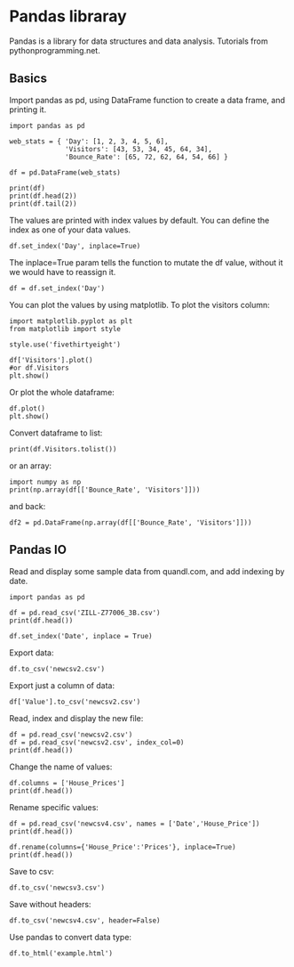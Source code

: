 # Pandas libraray
Pandas is a library for data structures and data analysis. Tutorials from pythonprogramming.net.
## Basics
Import pandas as pd, using DataFrame function to create a data frame, and printing it.
```
import pandas as pd

web_stats = { 'Day': [1, 2, 3, 4, 5, 6],
              'Visitors': [43, 53, 34, 45, 64, 34],
              'Bounce_Rate': [65, 72, 62, 64, 54, 66] }

df = pd.DataFrame(web_stats)

print(df)
print(df.head(2))
print(df.tail(2))
```
The values are printed with index values by default. You can define the index as one of your data values.

```
df.set_index('Day', inplace=True)
```

The inplace=True param tells the function to mutate the df value, without it we would have to reassign it.
```
df = df.set_index('Day')
```
You can plot the values by using matplotlib.
To plot the visitors column:
```
import matplotlib.pyplot as plt
from matplotlib import style

style.use('fivethirtyeight')

df['Visitors'].plot()
#or df.Visitors
plt.show()
```
Or plot the whole dataframe:

```
df.plot()
plt.show()
```

Convert dataframe to list:
```
print(df.Visitors.tolist())
```

or an array:
```
import numpy as np
print(np.array(df[['Bounce_Rate', 'Visitors']]))
```

and back:

```
df2 = pd.DataFrame(np.array(df[['Bounce_Rate', 'Visitors']]))

```

## Pandas IO
Read and display some sample data from quandl.com, and add indexing by date.

```
import pandas as pd

df = pd.read_csv('ZILL-Z77006_3B.csv')
print(df.head())

df.set_index('Date', inplace = True)
```

Export data:
```
df.to_csv('newcsv2.csv')
```

Export just a column of data:
```
df['Value'].to_csv('newcsv2.csv')
```
Read, index and display the new file:
```
df = pd.read_csv('newcsv2.csv')
df = pd.read_csv('newcsv2.csv', index_col=0)
print(df.head())
```

Change the name of values:
```
df.columns = ['House_Prices']
print(df.head())
```

Rename specific values:
```
df = pd.read_csv('newcsv4.csv', names = ['Date','House_Price'])
print(df.head())

df.rename(columns={'House_Price':'Prices'}, inplace=True)
print(df.head())
```


Save to csv:
```
df.to_csv('newcsv3.csv')
```

Save without headers:
```
df.to_csv('newcsv4.csv', header=False)
```

Use pandas to convert data type:
```
df.to_html('example.html')
```


